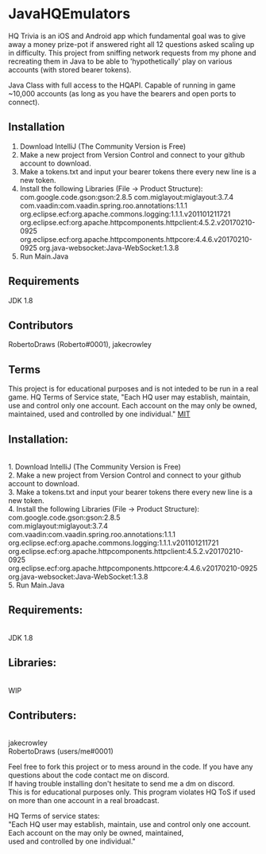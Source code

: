 # JavaHQEmulators

HQ Trivia is an iOS and Android app which fundamental goal was to give away a money prize-pot if answered right all 12 questions asked scaling up in difficulty. This project from sniffing network requests from my phone and recreating them in Java to be able to 'hypothetically' play on various accounts (with stored bearer tokens). 

Java Class with full access to the HQAPI. Capable of running in game ~10,000 accounts (as long as you have the bearers and open ports to connect).

## Installation

1. Download IntelliJ (The Community Version is Free)
2. Make a new project from Version Control and connect to your github account to download.
3. Make a tokens.txt and input your bearer tokens there every new line is a new token.
4. Install the following Libraries (File -> Product Structure):
com.google.code.gson:gson:2.8.5
com.miglayout:miglayout:3.7.4
com.vaadin:com.vaadin.spring.roo.annotations:1.1.1
org.eclipse.ecf:org.apache.commons.logging:1.1.1.v201101211721
org.eclipse.ecf:org.apache.httpcomponents.httpclient:4.5.2.v20170210-0925
org.eclipse.ecf:org.apache.httpcomponents.httpcore:4.4.6.v20170210-0925
org.java-websocket:Java-WebSocket:1.3.8
5. Run Main.Java

## Requirements
JDK 1.8

## Contributors
RobertoDraws (Roberto#0001), jakecrowley


## Terms
This project is for educational purposes and is not inteded to be run in a real game. HQ Terms of Service state, "Each HQ user may establish, maintain, use and control only one account.
Each account on the may only be owned, maintained,
used and controlled by one individual."
[MIT](https://choosealicense.com/licenses/mit/)




## Installation: 
<br />1. Download IntelliJ (The Community Version is Free)<br />2. Make a new project from Version Control and connect to your github account to download.<br />3. Make a tokens.txt and input your bearer tokens there every new line is a new token.<br />4. Install the following Libraries (File -> Product Structure):<br />
  com.google.code.gson:gson:2.8.5<br />
  com.miglayout:miglayout:3.7.4<br />
  com.vaadin:com.vaadin.spring.roo.annotations:1.1.1<br />
  org.eclipse.ecf:org.apache.commons.logging:1.1.1.v201101211721<br />
  org.eclipse.ecf:org.apache.httpcomponents.httpclient:4.5.2.v20170210-0925<br />
  org.eclipse.ecf:org.apache.httpcomponents.httpcore:4.4.6.v20170210-0925<br />
  org.java-websocket:Java-WebSocket:1.3.8 <br />5. Run Main.Java

## Requirements:
<br />JDK 1.8

## Libraries:
<br />WIP

## Contributers:
<br />jakecrowley<br />RobertoDraws (users/me#0001)

Feel free to fork this project or to mess around in the code. If you have any questions about the code contact me on discord.<br />If having trouble installing don't hesitate to send me a dm on discord.<br />This is for educational purposes only. This program violates HQ ToS if used on more than one account in a real broadcast.


HQ Terms of service states: <br /> "Each HQ user may establish, maintain, use and control only one account. <br />Each account on the may only be owned, maintained, <br />used and controlled by one individual."
